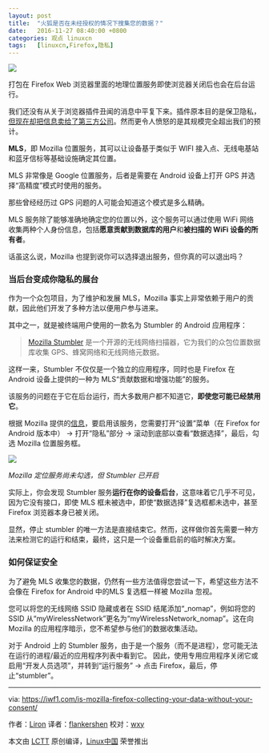 ```yaml
---
layout: post
title:	"火狐是否在未经授权的情况下搜集您的数据？"
date:	2016-11-27 08:40:00 +0800 
categories:	观点 linuxcn 
tags:	[linuxcn,Firefox,隐私]
---
```



![](/Asserts/Images//attachment/album/201611/26/224212djlk8scqn4lv5zbp.jpg)


打包在 Firefox Web 浏览器里面的地理位置服务即使浏览器关闭后也会在后台运行。


我们还没有从关于浏览器插件丑闻的消息中平复下来。插件原本目的是保卫隐私，[但现在却把信息卖给了第三方公司](https://iwf1.com/shock-this-popular-browser-add-on-sells-your-browsing-history/)。然而更令人愤怒的是其规模完全超出我们的预计。


**MLS**，即 Mozilla 位置服务，其可以让设备基于类似于 WIFI 接入点、无线电基站和蓝牙信标等基础设施确定其位置。


MLS 非常像是 Google 位置服务，后者是需要在 Android 设备上打开 GPS 并选择“高精度”模式时使用的服务。


那些曾经经历过 GPS 问题的人可能会知道这个模式是多么精确。


MLS 服务除了能够准确地确定您的位置以外，这个服务可以通过使用 WiFi 网络收集两种个人身份信息，包括**愿意贡献到数据库的用户**和**被扫描的 WiFi 设备的所有者**。


话虽这么说，Mozilla 也提到说你可以选择退出服务，但你真的可以退出吗？


### 当后台变成你隐私的展台


作为一个众包项目，为了维护和发展 MLS，Mozilla 事实上非常依赖于用户的贡献，因此他们开发了多种方法以便用户参与进来。


其中之一，就是被终端用户使用的一款名为 Stumbler 的 Android 应用程序：



> 
> [Mozilla Stumbler](https://location.services.mozilla.com/apps) 是一个开源的无线网络扫描器，它为我们的众包位置数据库收集 GPS、蜂窝网络和无线网络元数据。
> 
> 
> 


这样一来，Stumbler 不仅仅是一个独立的应用程序，同时也是 Firefox 在 Android 设备上提供的一种为 MLS“贡献数据和增强功能”的服务。


该服务的问题在于它在后台运行，而大多数用户都不知道它，**即使您可能已经禁用它**。


根据 Mozilla 提供的[信息](https://location.services.mozilla.com/apps)，要启用该服务，您需要打开“设置”菜单（在 Firefox for Android 版本中） -> 打开“隐私”部分 -> 滚动到底部以查看“数据选择”，最后，勾选 Mozilla 位置服务框。


![](/Asserts/Images//attachment/album/201611/26/224226j9udundr7vukdp1y.jpg)


*Mozilla 定位服务尚未勾选，但 Stumbler 已开启*


实际上，你会发现 Stumbler 服务**运行在你的设备后台**，这意味着它几乎不可见，因为它没有接口，即使 MLS 框未被选中，即使“数据选择”复选框都未选中，甚至 Firefox 浏览器本身已被关闭。


显然，停止 stumbler 的唯一方法是直接结束它。然而，这样做你首先需要一种方法来检测它的运行和结束，最终，这只是一个设备重启前的临时解决方案。


### 如何保证安全


为了避免 MLS 收集您的数据，仍然有一些方法值得您尝试一下，希望这些方法不会像在 Firefox for Android 中的MLS 复选框一样被 Mozilla 忽视。


您可以将您的无线网络 SSID 隐藏或者在 SSID 结尾添加“\_nomap”，例如将您的 SSID 从“myWirelessNetwork”更名为“myWirelessNetwork\_nomap”。这在向 Mozilla 的应用程序暗示，您不希望参与他们的数据收集活动。


对于 Android 上的 Stumbler 服务，由于是一个服务（而不是进程），您可能无法在运行的进程/最近的应用程序列表中看到它。 因此，使用专用应用程序关闭它或启用“开发人员选项”，并转到“运行服务” -> 点击 Firefox，最后，停止“stumbler”。




---


via: <https://iwf1.com/is-mozilla-firefox-collecting-your-data-without-your-consent/>


作者：[Liron](https://iwf1.com/is-mozilla-firefox-collecting-your-data-without-your-consent/) 译者：[flankershen](https://github.com/flankershen) 校对：[wxy](https://github.com/wxy)


本文由 [LCTT](https://github.com/LCTT/TranslateProject) 原创编译，[Linux中国](https://linux.cn/) 荣誉推出
